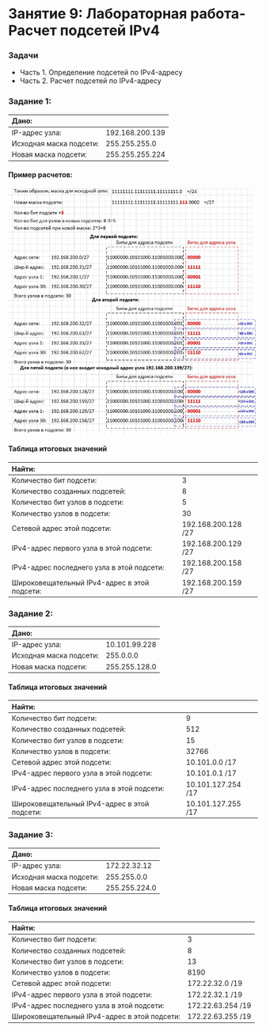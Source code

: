 # Занятие 9: Лабораторная работа-Расчет подсетей IPv4

### Задачи
* Часть 1. Определение подсетей по IPv4-адресу
* Часть 2. Расчет подсетей по IPv4-адресу

### Задание 1:

| Дано: | |
| :------------ | :------------ |
| IP-адрес узла: | 192.168.200.139 |
| Исходная маска подсети: | 255.255.255.0 |
| Новая маска подсети: | 255.255.255.224 |

#### Пример расчетов:

![](R1.jpg)

#### Таблица итоговых значений

| Найти: | |
| :------------ | :------------ |
| Количество бит подсети: | 3 |
| Количество созданных подсетей: | 8 |
| Количество бит узлов в подсети: | 5 |
| Количество узлов в подсети: | 30 |
| Сетевой адрес этой подсети: | 192.168.200.128 /27 |
| IPv4-адрес первого узла в этой подсети: | 192.168.200.129 /27 |
| IPv4-адрес последнего узла в этой подсети: | 192.168.200.158 /27 |
| Широковещательный IPv4-адрес в этой подсети: | 192.168.200.159 /27 |

### Задание 2:

| Дано: | |
| :------------ | :------------ |
| IP-адрес узла: | 10.101.99.228|
| Исходная маска подсети: | 255.0.0.0|
| Новая маска подсети: | 255.255.128.0|

#### Таблица итоговых значений

| Найти: | |
| :------------ | :------------ |
| Количество бит подсети: | 9 |
| Количество созданных подсетей: | 512 |
| Количество бит узлов в подсети: | 15 |
| Количество узлов в подсети: | 32766 |
| Сетевой адрес этой подсети: | 10.101.0.0 /17|
| IPv4-адрес первого узла в этой подсети: | 10.101.0.1 /17 |
| IPv4-адрес последнего узла в этой подсети: | 10.101.127.254 /17 |
| Широковещательный IPv4-адрес в этой подсети: | 10.101.127.255 /17|

### Задание 3:

| Дано: | |
| :------------ | :------------ |
| IP-адрес узла: | 172.22.32.12|
| Исходная маска подсети: | 255.255.0.0|
| Новая маска подсети: | 255.255.224.0|

#### Таблица итоговых значений

| Найти: | |
| :------------ | :------------ |
| Количество бит подсети: | 3 |
| Количество созданных подсетей: | 8 |
| Количество бит узлов в подсети: | 13 |
| Количество узлов в подсети: | 8190 |
| Сетевой адрес этой подсети: | 172.22.32.0 /19|
| IPv4-адрес первого узла в этой подсети: | 172.22.32.1 /19 |
| IPv4-адрес последнего узла в этой подсети: | 172.22.63.254 /19 |
| Широковещательный IPv4-адрес в этой подсети: | 172.22.63.255 /19|
